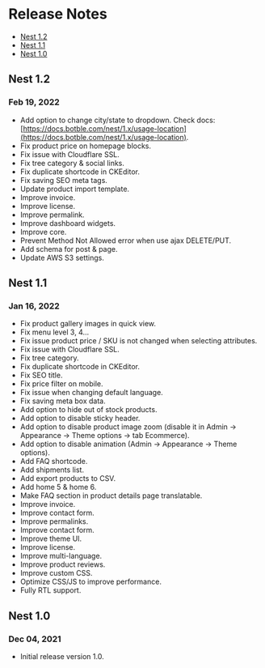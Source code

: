 # Release Notes

- [Nest 1.2](#version_1_2)
- [Nest 1.1](#version_1_1)
- [Nest 1.0](#version_1_0)

<a name="version_1_2"></a>
## Nest 1.2
### Feb 19, 2022
- Add option to change city/state to dropdown. Check docs: [https://docs.botble.com/nest/1.x/usage-location](https://docs.botble.com/nest/1.x/usage-location).
- Fix product price on homepage blocks.
- Fix issue with Cloudflare SSL.
- Fix tree category & social links.
- Fix duplicate shortcode in CKEditor.
- Fix saving SEO meta tags.
- Update product import template.
- Improve invoice.
- Improve license.
- Improve permalink.
- Improve dashboard widgets.
- Improve core.
- Prevent Method Not Allowed error when use ajax DELETE/PUT.
- Add schema for post & page.
- Update AWS S3 settings.

<a name="version_1_1"></a>
## Nest 1.1
### Jan 16, 2022
- Fix product gallery images in quick view.
- Fix menu level 3, 4...
- Fix issue product price / SKU is not changed when selecting attributes.
- Fix issue with Cloudflare SSL.
- Fix tree category.
- Fix duplicate shortcode in CKEditor.
- Fix SEO title.
- Fix price filter on mobile.
- Fix issue when changing default language.
- Fix saving meta box data.
- Add option to hide out of stock products.
- Add option to disable sticky header.
- Add option to disable product image zoom (disable it in Admin -> Appearance -> Theme options -> tab Ecommerce).
- Add option to disable animation (Admin -> Appearance -> Theme options).
- Add FAQ shortcode.
- Add shipments list.
- Add export products to CSV.
- Add home 5 & home 6.
- Make FAQ section in product details page translatable.
- Improve invoice.
- Improve contact form.
- Improve permalinks.
- Improve contact form.
- Improve theme UI.
- Improve license.
- Improve multi-language.
- Improve product reviews.
- Improve custom CSS.
- Optimize CSS/JS to improve performance.
- Fully RTL support.

<a name="version_1_0"></a>
## Nest 1.0
### Dec 04, 2021
- Initial release version 1.0.
